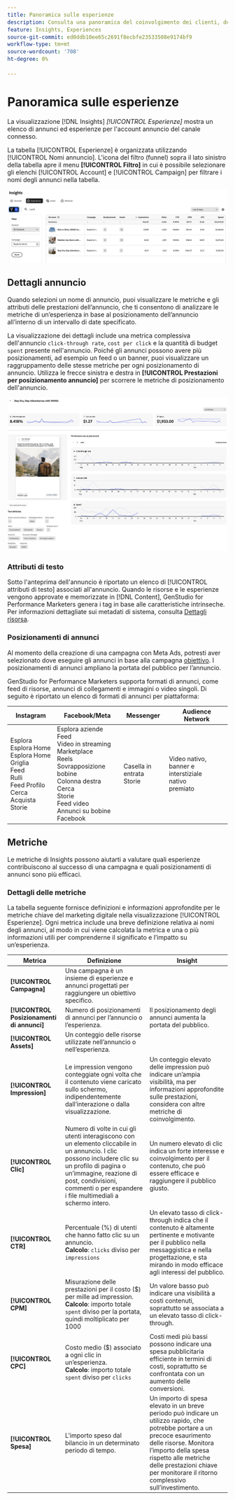 ```yaml
---
title: Panoramica sulle esperienze
description: Consulta una panoramica del coinvolgimento dei clienti, del budget e delle spese per esperienze e prestazioni dei beni in Adobe GenStudio for Performance Marketer.
feature: Insights, Experiences
source-git-commit: ed0ddb10ee65c2691f8ecbfe23533508e9174bf9
workflow-type: tm+mt
source-wordcount: '708'
ht-degree: 0%

---
```



# Panoramica sulle esperienze

La visualizzazione [!DNL Insights] _[!UICONTROL Esperienze]_ mostra un elenco di annunci ed esperienze per l&#39;account annuncio del canale connesso.

La tabella [!UICONTROL Esperienze] è organizzata utilizzando [!UICONTROL Nomi annuncio]. L&#39;icona del filtro (funnel) sopra il lato sinistro della tabella apre il menu **[!UICONTROL Filtro]** in cui è possibile selezionare gli elenchi [!UICONTROL Account] e [!UICONTROL Campaign] per filtrare i nomi degli annunci nella tabella.

![Filtro esperienze e tabella](../../assets/insights-experiences-filter.png)

## Dettagli annuncio

Quando selezioni un nome di annuncio, puoi visualizzare le metriche e gli attributi delle prestazioni dell’annuncio, che ti consentono di analizzare le metriche di un’esperienza in base al posizionamento dell’annuncio all’interno di un intervallo di date specificato.

La visualizzazione dei dettagli include una metrica complessiva dell&#39;annuncio `click-through rate`, `cost per click` e la quantità di budget `spent` presente nell&#39;annuncio. Poiché gli annunci possono avere più posizionamenti, ad esempio un feed o un banner, puoi visualizzare un raggruppamento delle stesse metriche per ogni posizionamento di annuncio. Utilizza le frecce sinistra e destra in **[!UICONTROL Prestazioni per posizionamento annuncio]** per scorrere le metriche di posizionamento dell&#39;annuncio.

![Dettagli annuncio con metriche e posizionamenti annuncio](../../assets/insights-ad-details.png)

### Attributi di testo

Sotto l&#39;anteprima dell&#39;annuncio è riportato un elenco di [!UICONTROL attributi di testo] associati all&#39;annuncio. Quando le risorse e le esperienze vengono approvate e memorizzate in [!DNL Content], GenStudio for Performance Marketers genera i tag in base alle caratteristiche intrinseche. Per informazioni dettagliate sui metadati di sistema, consulta [Dettagli risorsa](../content/asset-details.md#system-metadata).

### Posizionamenti di annunci

Al momento della creazione di una campagna con Meta Ads, potresti aver selezionato dove eseguire gli annunci in base alla campagna [obiettivo](channels.md#objectives). I posizionamenti di annunci ampliano la portata del pubblico per l’annuncio.

GenStudio for Performance Marketers supporta formati di annunci, come feed di risorse, annunci di collegamenti e immagini o video singoli. Di seguito è riportato un elenco di formati di annunci per piattaforma:

| Instagram | Facebook/Meta | Messenger | Audience Network |
| --- | --- | --- | --- |
| Esplora<br>Esplora Home<br>Esplora Home Griglia<br>Feed<br>Rulli<br>Feed Profilo<br>Cerca<br>Acquista<br>Storie | Esplora aziende<br>Feed<br>Video in streaming<br>Marketplace<br>Reels<br>Sovrapposizione bobine<br>Colonna destra<br>Cerca<br>Storie<br>Feed video<br>Annunci su bobine Facebook | Casella in entrata<br>Storie | Video nativo, banner e interstiziale<br>nativo<br>premiato |

## Metriche

Le metriche di Insights possono aiutarti a valutare quali esperienze contribuiscono al successo di una campagna e quali posizionamenti di annunci sono più efficaci.

### Dettagli delle metriche

La tabella seguente fornisce definizioni e informazioni approfondite per le metriche chiave del marketing digitale nella visualizzazione [!UICONTROL Esperienze]. Ogni metrica include una breve definizione relativa ai nomi degli annunci, al modo in cui viene calcolata la metrica e una o più informazioni utili per comprenderne il significato e l’impatto su un’esperienza.

| Metrica | Definizione | Insight |
| ---------------------- | ----------------------------- | -------------------------------- |
| **[!UICONTROL Campagna]** | Una campagna è un insieme di esperienze e annunci progettati per raggiungere un obiettivo specifico. | |
| **[!UICONTROL Posizionamenti di annunci]** | Numero di posizionamenti di annunci per l’annuncio o l’esperienza. | Il posizionamento degli annunci aumenta la portata del pubblico. |
| **[!UICONTROL Assets]** | Un conteggio delle risorse utilizzate nell’annuncio o nell’esperienza. | |
| **[!UICONTROL Impression]** | Le impression vengono conteggiate ogni volta che il contenuto viene caricato sullo schermo, indipendentemente dall’interazione o dalla visualizzazione. | Un conteggio elevato delle impression può indicare un’ampia visibilità, ma per informazioni approfondite sulle prestazioni, considera con altre metriche di coinvolgimento. |
| **[!UICONTROL Clic]** | Numero di volte in cui gli utenti interagiscono con un elemento cliccabile in un annuncio. I clic possono includere clic su un profilo di pagina o un’immagine, reazione di post, condivisioni, commenti o per espandere i file multimediali a schermo intero. | Un numero elevato di clic indica un forte interesse e coinvolgimento per il contenuto, che può essere efficace e raggiungere il pubblico giusto. |
| **[!UICONTROL CTR]** | Percentuale (%) di utenti che hanno fatto clic su un annuncio.<br>**Calcolo**: `clicks` diviso per `impressions` | Un elevato tasso di click-through indica che il contenuto è altamente pertinente e motivante per il pubblico nella messaggistica e nella progettazione, e sta mirando in modo efficace agli interessi del pubblico. |
| **[!UICONTROL CPM]** | Misurazione delle prestazioni per il costo ($) per mille ad impression.<br>**Calcolo**: importo totale `spent` diviso per la portata, quindi moltiplicato per 1000 | Un valore basso può indicare una visibilità a costi contenuti, soprattutto se associata a un elevato tasso di click-through. |
| **[!UICONTROL CPC]** | Costo medio ($) associato a ogni clic in un’esperienza.<br>**Calcolo**: importo totale `spent` diviso per `clicks` | Costi medi più bassi possono indicare una spesa pubblicitaria efficiente in termini di costi, soprattutto se confrontata con un aumento delle conversioni. |
| **[!UICONTROL Spesa]** | L&#39;importo speso dal bilancio in un determinato periodo di tempo. | Un importo di spesa elevato in un breve periodo può indicare un utilizzo rapido, che potrebbe portare a un precoce esaurimento delle risorse. Monitora l’importo della spesa rispetto alle metriche delle prestazioni chiave per monitorare il ritorno complessivo sull’investimento. |
